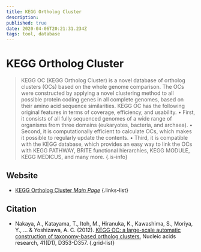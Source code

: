 ```yaml
---
title: KEGG Ortholog Cluster
description: 
published: true
date: 2020-04-06T20:21:31.234Z
tags: tool, database
---
```


# KEGG Ortholog Cluster

> KEGG OC (KEGG Ortholog Cluster) is a novel database of ortholog clusters (OCs) based on the whole genome comparison. The OCs were constructed by applying a novel clustering method to all possible protein coding genes in all complete genomes, based on their amino acid sequence similarities. KEGG OC has the following original features in terms of coverage, efficiency, and usability. 
&NewLine;
• First, it consists of all fully sequenced genomes of a wide range of organisms from three domains (eukaryotes, bacteria, and archaea). 
• Second, it is computationally efficient to calculate OCs, which makes it possible to regularly update the contents. 
• Third, it is compatible with the KEGG database, which provides an easy way to link the OCs with KEGG PATHWAY, BRITE functional hierarchies, KEGG MODULE, KEGG MEDICUS, and many more.
{.is-info}

## Website

- [KEGG Ortholog Cluster *Main Page*](https://www.genome.jp/tools/oc/)
{.links-list}

## Citation

- Nakaya, A., Katayama, T., Itoh, M., Hiranuka, K., Kawashima, S., Moriya, Y., ... & Yoshizawa, A. C. (2012). [KEGG OC: a large-scale automatic construction of taxonomy-based ortholog clusters.](https://academic.oup.com/nar/article/41/D1/D353/1071089) Nucleic acids research, 41(D1), D353-D357.
{.grid-list}